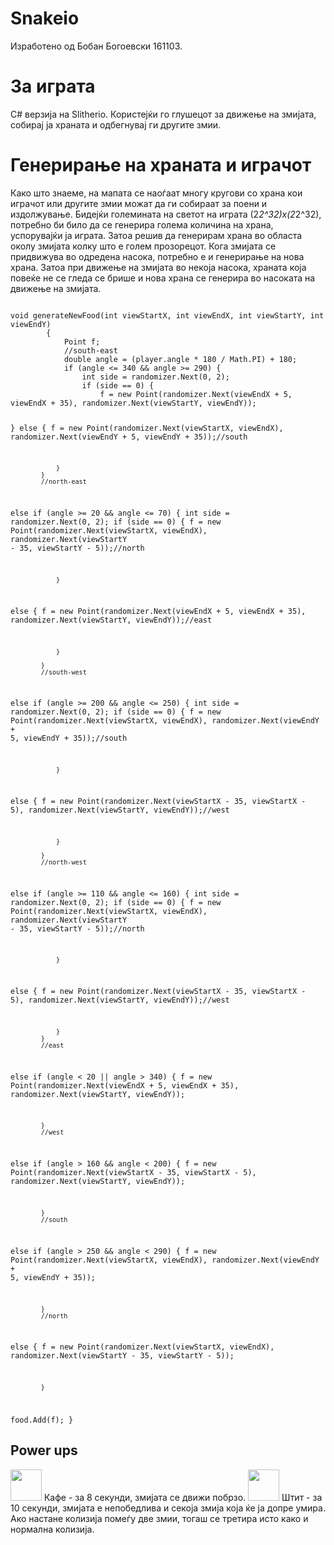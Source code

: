# Snakeio
Изработено од Бобан Богоевски 161103.

<h1>За играта</h1>
C# верзија на Slitherio. Користејќи го глушецот за движење на змијата, собирај ја храната и одбегнувај ги другите змии. 

<h1>Генерирање на храната и играчот</h1>

Како што знаеме, на мапата се наоѓаат многу кругови со храна кои играчот или другите змии можат да ги собираат за поени и издолжување. Бидејќи големината на светот на играта (2*2^32)x(2*2^32), потребно би било да се генерира голема количина на храна, успорувајќи ја играта. Затоа решив да генерирам храна во областа околу змијата колку што е голем прозорецот. Кога змијата се придвижува во одредена насока, потребно е и генерирање на нова храна. Затоа при движење на змијата во некоја насока, храната која повеќе не се гледа се брише и нова храна се генерира во насоката на движење на змијата.

<code>
void generateNewFood(int viewStartX, int viewEndX, int viewStartY, int viewEndY)
		{
			Point f;
			//south-east
			double angle = (player.angle * 180 / Math.PI) + 180;
			if (angle <= 340 && angle >= 290) {
				int side = randomizer.Next(0, 2);
				if (side == 0) {
					f = new Point(randomizer.Next(viewEndX + 5, viewEndX + 35), randomizer.Next(viewStartY, viewEndY)); 
					
} else {
					f = new Point(randomizer.Next(viewStartX, viewEndX), randomizer.Next(viewEndY + 5, viewEndY + 35));//south
					
				}
			}
			//north-east
else if (angle >= 20 && angle <= 70) {
				int side = randomizer.Next(0, 2);
				if (side == 0) {
					f = new Point(randomizer.Next(viewStartX, viewEndX), randomizer.Next(viewStartY - 35, viewStartY - 5));//north
					
				} 
else {
					f = new Point(randomizer.Next(viewEndX + 5, viewEndX + 35), randomizer.Next(viewStartY, viewEndY));//east
					
				}
				
			}
			//south-west
else if (angle >= 200 && angle <= 250) {
				int side = randomizer.Next(0, 2);
				if (side == 0) {
					f = new Point(randomizer.Next(viewStartX, viewEndX), randomizer.Next(viewEndY + 5, viewEndY + 35));//south
					
				} 
else {
					f = new Point(randomizer.Next(viewStartX - 35, viewStartX - 5), randomizer.Next(viewStartY, viewEndY));//west
					
				}
				
			}
			//north-west
else if (angle >= 110 && angle <= 160) {
				int side = randomizer.Next(0, 2);
				if (side == 0) {
					f = new Point(randomizer.Next(viewStartX, viewEndX), randomizer.Next(viewStartY - 35, viewStartY - 5));//north
					
				} 
else {
					f = new Point(randomizer.Next(viewStartX - 35, viewStartX - 5), randomizer.Next(viewStartY, viewEndY));//west
					
				}
			}
			//east
else if (angle < 20 || angle > 340) {
				f = new Point(randomizer.Next(viewEndX + 5, viewEndX + 35), randomizer.Next(viewStartY, viewEndY));
				
			}
			//west
else if (angle > 160 && angle < 200) {
				f = new Point(randomizer.Next(viewStartX - 35, viewStartX - 5), randomizer.Next(viewStartY, viewEndY));
				
			}
			//south
else if (angle > 250 && angle < 290) {
				f = new Point(randomizer.Next(viewStartX, viewEndX), randomizer.Next(viewEndY + 5, viewEndY + 35));
				
			}
			//north
else {
				f = new Point(randomizer.Next(viewStartX, viewEndX), randomizer.Next(viewStartY - 35, viewStartY - 5));
				
			}
			
			
food.Add(f);
		}
</code>

<h2>Power ups</h2>
<img src="https://i.imgur.com/P10RfmS.png" style="width:50px;"> Кафе - за 8 секунди, змијата се движи побрзо.
<img src="https://i.imgur.com/B3piYBp.png" style="width:50px;"> Штит - за 10 секунди, змијата е непобедлива и секоја змија која ќе ја допре умира. Ако настане колизија помеѓу две змии, тогаш се третира исто како и нормална колизија.



